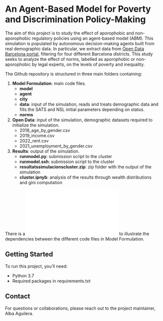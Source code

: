 # An Agent-Based Model for Poverty and Discrimination Policy-Making

The aim of this project is to study the effect of aporophobic and non-aporophobic regulatory policies using an agent-based model (ABM). This simulation is populated by autonomous decision-making agents built from real demographic data. In particular, we extract data from [Open Data Barcelona portal](https://opendata-ajuntament.barcelona.cat/), filtering for four different Barcelona districts. This study seeks to analyze the effect of norms, labelled as aporophobic or non-aporophobic by legal experts, on the levels of poverty and inequality. 

The Github repository is structured in three main folders containing: 

1. **Model Formulation**: main code files.
   - **model**
   - **agent**
   - **city**
   - **data**: input of the simulation, reads and treats demographic data and fills the SATS and NSL initial parameters depending on status.
   - **norms**
3. **Open Data**: input of the simulation, demographic datasets required to initialize the simulation.
   - 2018_age_by_gender.csv
   - 2019_income.csv
   - 2022_rent.csv
   - 2021_unemployment_by_gender.csv
5. **Results**: output of the simulation.
   - **runmodel.py**: submission script to the cluster
   - **runmodel.ssh**: submission script to the cluster
   - **resultatssimulacionscluster.zip**: zip folder with the output of the simulation
   - **cluster.ipnyb**: analysis of the results through wealth distributions and gini computation

There is a ![UML diagram](diagram.mmd) to illustrate the dependencies between the different code files in Model Formulation. 

## Getting Started 
To run this project, you’ll need:

- Python 3.7
- Required packages in requirements.txt

## Contact

For questions or collaborations, please reach out to the project maintainer, Alba Aguilera.


